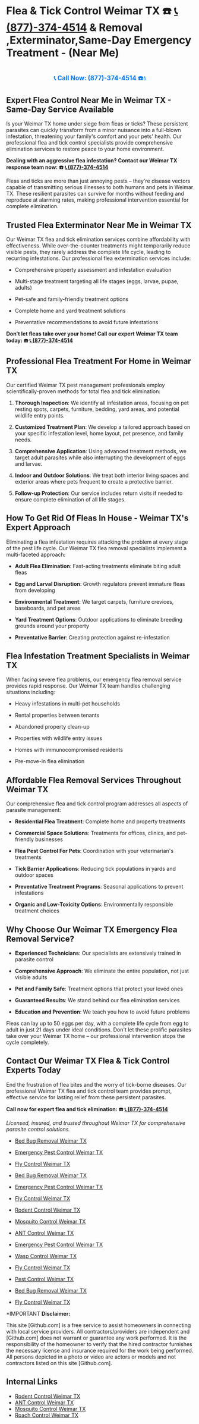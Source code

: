 # Flea & Tick Control Weimar TX ☎️ [📞 (877)-374-4514](https://pest-control-4514.netlify.app) & Removal ,Exterminator,Same-Day Emergency Treatment - (Near Me) 
# 

<p align="center" style="font-size: 1.2em; font-weight: bold; margin: 20px 0;">
  <a href="https://pest-control-4514.netlify.app" target="_blank" style="color: #007BFF; text-decoration: none;">📞 Call Now: (877)-374-4514 ☎️💧</a>
</p>

## Expert Flea Control Near Me in Weimar TX - Same-Day Service Available

Is your Weimar TX home under siege from fleas or ticks? These persistent parasites can quickly transform from a minor nuisance into a full-blown infestation, threatening your family's comfort and your pets' health. Our professional flea and tick control specialists provide comprehensive elimination services to restore peace to your home environment.

**Dealing with an aggressive flea infestation? Contact our Weimar TX response team now: ☎️ [📞 (877)-374-4514](https://pest-control-4514.netlify.app)**

Fleas and ticks are more than just annoying pests – they're disease vectors capable of transmitting serious illnesses to both humans and pets in Weimar TX. These resilient parasites can survive for months without feeding and reproduce at alarming rates, making professional intervention essential for complete elimination.

## Trusted Flea Exterminator Near Me in Weimar TX

Our Weimar TX flea and tick elimination services combine affordability with effectiveness. While over-the-counter treatments might temporarily reduce visible pests, they rarely address the complete life cycle, leading to recurring infestations. Our professional flea extermination services include:

- Comprehensive property assessment and infestation evaluation  

- Multi-stage treatment targeting all life stages (eggs, larvae, pupae, adults)  

- Pet-safe and family-friendly treatment options  

- Complete home and yard treatment solutions  

- Preventative recommendations to avoid future infestations  

**Don't let fleas take over your home! Call our expert Weimar TX team today: ☎️ [📞 (877)-374-4514](https://pest-control-4514.netlify.app)**

## Professional Flea Treatment For Home in Weimar TX

Our certified Weimar TX pest management professionals employ scientifically-proven methods for total flea and tick elimination:

1. **Thorough Inspection**: We identify all infestation areas, focusing on pet resting spots, carpets, furniture, bedding, yard areas, and potential wildlife entry points.  

2. **Customized Treatment Plan**: We develop a tailored approach based on your specific infestation level, home layout, pet presence, and family needs.  

3. **Comprehensive Application**: Using advanced treatment methods, we target adult parasites while also interrupting the development of eggs and larvae.  

4. **Indoor and Outdoor Solutions**: We treat both interior living spaces and exterior areas where pets frequent to create a protective barrier.  

5. **Follow-up Protection**: Our service includes return visits if needed to ensure complete elimination of all life stages.  

## How To Get Rid Of Fleas In House - Weimar TX's Expert Approach

Eliminating a flea infestation requires attacking the problem at every stage of the pest life cycle. Our Weimar TX flea removal specialists implement a multi-faceted approach:

- **Adult Flea Elimination**: Fast-acting treatments eliminate biting adult fleas  

- **Egg and Larval Disruption**: Growth regulators prevent immature fleas from developing  

- **Environmental Treatment**: We target carpets, furniture crevices, baseboards, and pet areas  

- **Yard Treatment Options**: Outdoor applications to eliminate breeding grounds around your property  

- **Preventative Barrier**: Creating protection against re-infestation  

## Flea Infestation Treatment Specialists in Weimar TX

When facing severe flea problems, our emergency flea removal service provides rapid response. Our Weimar TX team handles challenging situations including:

- Heavy infestations in multi-pet households  

- Rental properties between tenants  

- Abandoned property clean-up  

- Properties with wildlife entry issues  

- Homes with immunocompromised residents  

- Pre-move-in flea elimination  

## Affordable Flea Removal Services Throughout Weimar TX

Our comprehensive flea and tick control program addresses all aspects of parasite management:

- **Residential Flea Treatment**: Complete home and property treatments  

- **Commercial Space Solutions**: Treatments for offices, clinics, and pet-friendly businesses  

- **Flea Pest Control For Pets**: Coordination with your veterinarian's treatments  

- **Tick Barrier Applications**: Reducing tick populations in yards and outdoor spaces  

- **Preventative Treatment Programs**: Seasonal applications to prevent infestations  

- **Organic and Low-Toxicity Options**: Environmentally responsible treatment choices  

## Why Choose Our Weimar TX Emergency Flea Removal Service?

- **Experienced Technicians**: Our specialists are extensively trained in parasite control  

- **Comprehensive Approach**: We eliminate the entire population, not just visible adults  

- **Pet and Family Safe**: Treatment options that protect your loved ones  

- **Guaranteed Results**: We stand behind our flea elimination services  

- **Education and Prevention**: We teach you how to avoid future problems  

Fleas can lay up to 50 eggs per day, with a complete life cycle from egg to adult in just 21 days under ideal conditions. Don't let these prolific parasites take over your Weimar TX home – our professional intervention stops the cycle completely.

## Contact Our Weimar TX Flea & Tick Control Experts Today

End the frustration of flea bites and the worry of tick-borne diseases. Our professional Weimar TX flea and tick control team provides prompt, effective service for lasting relief from these persistent parasites.

**Call now for expert flea and tick elimination: ☎️ [📞 (877)-374-4514](https://pest-control-4514.netlify.app)**

*Licensed, insured, and trusted throughout Weimar TX for comprehensive parasite control solutions.*


- [Bed Bug Removal Weimar TX](https://github.com/allyoucaneatsushiin/plumbing-texas/blob/main/Bed-Bug-Removal-Weimar-TX-877-374-4514-Exterminator-Same-Day-Emergency-Treatment-Near-Me.md)
- [Emergency Pest Control Weimar TX](https://github.com/allyoucaneatsushiin/plumbing-texas/blob/main/Emergency-Pest-Control-Weimar-TX-877-374-4514-24-7-Fast-Response-Near-Me.md)
- [Fly Control Weimar TX](https://github.com/allyoucaneatsushiin/plumbing-texas/blob/main/Fly-Control-Weimar-TX-877-374-4514-Prevention-Same-Day-Emergency-Treatment-Near-Me.md)


- [Bed Bug Removal Weimar TX](https://github.com/allyoucaneatsushiin/plumbing-texas/blob/main/Bed-Bug-Removal-Weimar-TX-877-374-4514-Exterminator-Same-Day-Emergency-Treatment-Near-Me.md)
- [Emergency Pest Control Weimar TX](https://github.com/allyoucaneatsushiin/plumbing-texas/blob/main/Emergency-Pest-Control-Weimar-TX-877-374-4514-24-7-Fast-Response-Near-Me.md)
- [Fly Control Weimar TX](https://github.com/allyoucaneatsushiin/plumbing-texas/blob/main/Fly-Control-Weimar-TX-877-374-4514-Prevention-Same-Day-Emergency-Treatment-Near-Me.md)


- [Rodent Control Weimar TX](https://github.com/allyoucaneatsushiin/plumbing-texas/blob/main/Rodent-Control-Weimar-TX-877-374-4514-Rat-Removal-Exterminator-Same-Day-Emergency-Treatment-Near-Me.md)
- [Mosquito Control Weimar TX](https://github.com/allyoucaneatsushiin/plumbing-texas/blob/main/Mosquito-Control-Weimar-TX-877-374-4514-Exterminator-Same-Day-Emergency-Treatment-Near-Me.md)
- [ANT Control Weimar TX](https://github.com/allyoucaneatsushiin/plumbing-texas/blob/main/ANT-Control-Weimar-TX-877-374-4514-Prevention-Extermination-Same-Day-Emergency-Treatment-Near-Me.md)


- [Emergency Pest Control Weimar TX](https://github.com/allyoucaneatsushiin/plumbing-texas/blob/main/Emergency-Pest-Control-Weimar-TX-877-374-4514-24-7-Fast-Response-Near-Me.md)
- [Wasp Control Weimar TX](https://github.com/allyoucaneatsushiin/plumbing-texas/blob/main/Wasp-Control-Weimar-TX-877-374-4514-Removal-Exterminator-Same-Day-Emergency-Treatment-Near-Me.md)
- [Fly Control Weimar TX](https://github.com/allyoucaneatsushiin/plumbing-texas/blob/main/Fly-Control-Weimar-TX-877-374-4514-Prevention-Same-Day-Emergency-Treatment-Near-Me.md)


- [Pest Control Weimar TX](https://github.com/allyoucaneatsushiin/plumbing-texas/blob/main/Pest-Control-Weimar-TX-877-374-4514-Exterminator-Same-Day-Emergency-Treatment-Near-Me.md)
- [Bed Bug Removal Weimar TX](https://github.com/allyoucaneatsushiin/plumbing-texas/blob/main/Bed-Bug-Removal-Weimar-TX-877-374-4514-Exterminator-Same-Day-Emergency-Treatment-Near-Me.md)
- [Fly Control Weimar TX](https://github.com/allyoucaneatsushiin/plumbing-texas/blob/main/Fly-Control-Weimar-TX-877-374-4514-Prevention-Same-Day-Emergency-Treatment-Near-Me.md)


*IMPORTANT **Disclaimer:**  

This site [Github.com] is a free service to assist homeowners in connecting with local service providers. All contractors/providers are independent and [Github.com] does not warrant or guarantee any work performed. It is the responsibility of the homeowner to verify that the hired contractor furnishes the necessary license and insurance required for the work being performed. All persons depicted in a photo or video are actors or models and not contractors listed on this site [Github.com].


## Internal Links
- [Rodent Control Weimar TX](https://github.com/allyoucaneatsushiin/plumbing-texas/blob/main/Rodent-Control-Weimar-TX-877-374-4514-Rat-Removal-Exterminator-Same-Day-Emergency-Treatment-Near-Me.md)
- [ANT Control Weimar TX](https://github.com/allyoucaneatsushiin/plumbing-texas/blob/main/ANT-Control-Weimar-TX-877-374-4514-Prevention-Extermination-Same-Day-Emergency-Treatment-Near-Me.md)
- [Mosquito Control Weimar TX](https://github.com/allyoucaneatsushiin/plumbing-texas/blob/main/Mosquito-Control-Weimar-TX-877-374-4514-Exterminator-Same-Day-Emergency-Treatment-Near-Me.md)
- [Roach Control Weimar TX](https://github.com/allyoucaneatsushiin/plumbing-texas/blob/main/Roach-Control-Weimar-TX-877-374-4514-Removal-Exterminator-Same-Day-Emergency-Treatment-Near-Me.md)
